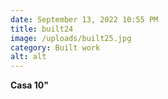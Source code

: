```yaml
---
date: September 13, 2022 10:55 PM
title: built24
image: /uploads/built25.jpg
category: Built work
alt: alt
---
```

**Casa 10"**